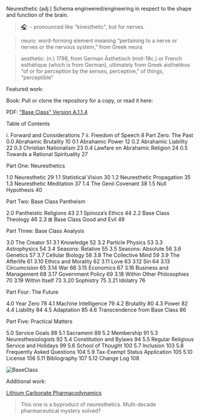 Neuresthetic (adj.) Schema engineered/engineering in respect to the shape and function of the brain.

><a href="https://translate.google.com/?sl=auto&tl=en&text=neuresthetic&op=translate" target="_blank">🎧</a>: - pronounced like "kinesthetic", but for nerves.

>neuro: word-forming element meaning “pertaining to a nerve or nerves or the nervous system,” from Greek neura

>aesthetic: (n.) 1798, from German Ästhetisch (mid-18c.) or French esthétique (which is from German), ultimately from Greek aisthetikos “of or for perception by the senses, perceptive,” of things, “perceptible”

Featured work:

Book: Pull or clone the repository for a copy, or read it here:

PDF: ["Base Class" Version A.1.1.4](https://github.com/neuresthetics/neuresthetics/blob/main/Base%20Class%20A.1.1.4.pdf)


Table of Contents

i. Forward and Considerations 7
ii. Freedom of Speech 8
Part Zero: The Past
0.0 Abrahamic Brutality 10
0.1 Abrahamic Power 12
0.2 Abrahamic Liability 22
0.3 Christian Nationalism 23
0.4 Lawfare on Abrahamic Religion 24
0.5 Towards a Rational Spirituality 27

Part One: Neuresthetics

1.0 Neuresthetic 29
1.1 Statistical Vision 30
1.2 Neuresthetic Propagation 35
1.3 Neuresthetic Meditation 37
1.4 The Genii Covenant 38
1.5 Null Hypothesis 40

Part Two: Base Class Pantheism

2.0 Pantheistic Religions 43
2.1 Spinoza’s Ethics 44
2.2 Base Class Theology 46
2.3 ⊞ Base Class Good and Evil 49

Part Three: Base Class Analysis

3.0 The Creator 51
3.1 Knowledge 52
3.2 Particle Physics 53
3.3 Astrophysics 54
3.4 Seasons: Relative 55
3.5 Seasons: Absolute 56
3.6 Genetics 57
3.7 Cellular Biology 58
3.8 The Collective Mind 59
3.9 The Afterlife 61
3.10 Ethics and Morality 62
3.11 Love 63
3.12 Sin 64
3.13 Circumcision 65
3.14 War 66
3.15 Economics 67
3.16 Business and Management 68
3.17 Government Policy 69
3.18 Within Other Philosophies 70
3.19 Within Itself 73
3.20 Sophistry 75
3.21 Idolatry 76

Part Four: The Future

4.0 Year Zero 78
4.1 Machine Intelligence 79
4.2 Brutality 80
4.3 Power 82
4.4 Liability 84
4.5 Adaptation 85
4.6 Transcendence from Base Class 86

Part Five: Practical Matters

5.0 Service Goals 88
5.1 Sacrament 89
5.2 Membership 91
5.3 Neuresthesiologists 92
5.4 Constitution and Bylaws 94
5.5 Regular Religious Service and Holidays 99
5.6 School of Thought 100
5.7 Inclusion 103
5.8 Frequently Asked Questions 104
5.9 Tax-Exempt Status Application 105
5.10 License 106
5.11 Bibliography 107
5.12 Change Log 108

![BaseClass](https://github.com/neuresthetics/neuresthetics/blob/main/resources/Screenshot%202024-08-28%20at%2010.51.03%E2%80%AFPM.png)

<!--- ### [neuresthetics.github.io](https://neuresthetics.github.io/) --->
<!--
Featured Paper:

[NEURESTHETIC SCHOOL METHOD](https://github.com/neuresthetics/neuresthetics/blob/main/papers/WhitePage.pdf)
  >A value proposition for the education method.

Supporting and elaborating papers:

- <a href="https://github.com/neuresthetics/neuresthetics/blob/main/papers/PAPERS%202.0/Statistical%20Signifigance.pdf" target="_blank">Statistical Significance </a>
  >This paper is about the statistical significance of ambidexterity + rational theology.

- <a href="https://github.com/neuresthetics/neuresthetics/blob/main/papers/Ambidexterity.pdf" target="_blank">Ambidexterity Math</a>
  >Transhemisphereic networking relative characteristics and impact. -->

<!---
- <a href="https://github.com/neuresthetics/neuresthetics/blob/main/papers/PAPERS%202.0/Ambidexterity.pdf" target="_blank">Ambidexterity Math</a>
  >This paper is about the rewards of ambidexterity training by itself.
--->

  <!-- 
- <a href="https://github.com/neuresthetics/neuresthetics/blob/main/papers/PAPERS%202.0/Base%20Class%20Theology.pdf" target="_blank">Base Class Theology</a> 
  >This paper is about the rewards of rational theology on its own.
  
- <a href="https://github.com/neuresthetics/neuresthetics/blob/main/papers/PAPERS%202.0/Thinking%20in%20Shortest%20Path%20Lengths.pdf" target="_blank">Thinking in Shortest Path Lengths</a>
  >This paper is about information modeling in terms of how the brain is shaped.
  
<!---[Business Proposal, in editing](https://github.com/neuresthetics/neuresthetics/blob/main/papers/N%20business%20proposal.pdf) --->


Additional work:

<a href="https://github.com/neuresthetics/neuresthetics/blob/main/papers/Bioelectric%20Lithium%20Compound%20Hypothesis.pdf" target="_blank">Lithium Carbonate Pharmacodynamics</a>

  >This one is a byproduct of neuresthetics.
  >Multi-decade pharmaceutical mystery solved?




<!---

[<img src="https://www.codewars.com/users/neuresthetics/badges/large">](https://www.codewars.com/users/neuresthetics)

![visitors](https://visitor-badge.laobi.icu/badge?page_id=neuresthetic.neurethetics)
--->
